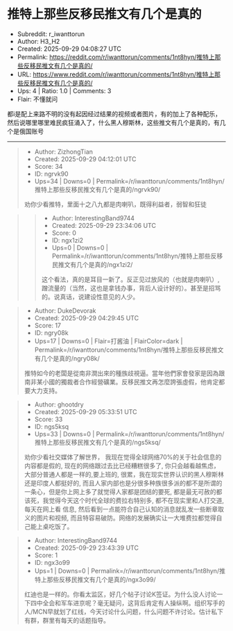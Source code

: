 # 推特上那些反移民推文有几个是真的

- Subreddit: r_iwanttorun
- Author: H3_H2
- Created: 2025-09-29 04:08:27 UTC
- Permalink: https://reddit.com/r/iwanttorun/comments/1nt8hyn/推特上那些反移民推文有几个是真的/
- URL: https://www.reddit.com/r/iwanttorun/comments/1nt8hyn/推特上那些反移民推文有几个是真的/
- Ups: 4 | Ratio: 1.0 | Comments: 3
- Flair: 不懂就问


都i是配上来路不明的没有起因经过结果的视频或者图片，有的加上了各种配乐，然后说哪里哪里难民疯狂涌入了，什么黑人穆斯林，这些推文有几个是真的，有几个是俄国账号


---

> - Author: ZizhongTian
> - Created: 2025-09-29 04:12:01 UTC
> - Score: 34
> - ID: ngrvk90
> - Ups=34 | Downs=0 | Permalink=/r/iwanttorun/comments/1nt8hyn/推特上那些反移民推文有几个是真的/ngrvk90/
>
> 劝你少看推特，里面十之八九都是肉喇叭，既得利益者，弱智和狂徒

>> - Author: InterestingBand9744
>> - Created: 2025-09-29 23:34:06 UTC
>> - Score: 0
>> - ID: ngx1zi2
>> - Ups=0 | Downs=0 | Permalink=/r/iwanttorun/comments/1nt8hyn/推特上那些反移民推文有几个是真的/ngx1zi2/
>>
>> 这个看法，真的是耳目一新了。反正见过放风的（也就是肉喇叭）, 蹭流量的（当然，这也是拿钱办事，背后人设计好的）。甚至是招骂的。说真话，说建设性意见的人少。

> - Author: DukeDevorak
> - Created: 2025-09-29 04:29:45 UTC
> - Score: 17
> - ID: ngry08k
> - Ups=17 | Downs=0 | Flair=打酱油 | FlairColor=dark | Permalink=/r/iwanttorun/comments/1nt8hyn/推特上那些反移民推文有几个是真的/ngry08k/
>
> 推特如今的老闆是從南非潤出來的種族歧視逼。當年他們家會發家是因為跟南非某小國的獨裁者合作經營礦業。反移民推文再怎麼誇張虛假，他肯定都要大力支持。

> - Author: ghootdry
> - Created: 2025-09-29 05:33:51 UTC
> - Score: 33
> - ID: ngs5ksq
> - Ups=33 | Downs=0 | Permalink=/r/iwanttorun/comments/1nt8hyn/推特上那些反移民推文有几个是真的/ngs5ksq/
>
> 劝你少看社交媒体了解世界， 我现在觉得全球网络70%的关于社会信息的内容都是假的, 现在的网络跟过去比已经糟糕很多了,  你只会越看越焦虑，  大部分普通人都是一样的,要上班的, 很累，我在现实世界认识的黑人穆斯林还是印度人都挺好的,  而且人家内部也是分很多种族很多派的都不是所谓的一条心，但是你上网上多了就觉得人家都是团结的要死,  都是最无可赦的都该死，我觉得今天这个时代全球的费拉右特别多,  都不在现实里和人打交道, 每天在网上看 信息,  然后看到一点能符合自己认知的消息就乱发一些断章取义的图片和视频,   而且特容易破防。网络的发展确实让一大堆费拉都觉得自己能上桌吃饭了。

> - Author: InterestingBand9744
> - Created: 2025-09-29 23:43:39 UTC
> - Score: 1
> - ID: ngx3o99
> - Ups=1 | Downs=0 | Permalink=/r/iwanttorun/comments/1nt8hyn/推特上那些反移民推文有几个是真的/ngx3o99/
>
> 红迪也是一样的。你看太监区，好几个帖子讨论K签证。为什么没人讨论一下四中全会和军车进京呢？毫无疑问，这背后肯定有人操纵啊。组织写手的人/MCN早就划了红线，今天讨论什么问题，什么问题不许讨论。估计私下有群，群里有每天的话题指导。
